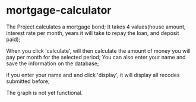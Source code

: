 # mortgage-calculator
The Project calculates a mortgage bond;
It takes 4 values(house amount, interest rate per month, years it will take to repay the loan, and deposit paid);

When you click 'calculate', will then calculate the amount of money you will pay per month for the selected period;
You can also enter your name and save the information on the database;

if you enter your name and and click 'display', it will display all recodes submitted before;

The graph is not yet functional. 

